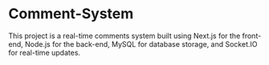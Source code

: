 # Comment-System
This project is a real-time comments system built using Next.js for the front-end, Node.js for the back-end, MySQL for database storage, and Socket.IO for real-time updates.
